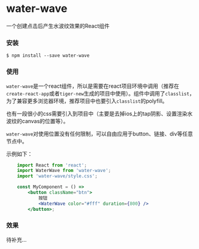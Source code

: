 # water-wave
一个创建点击后产生水波纹效果的React组件

### 安装
    $ npm install --save water-wave

### 使用
`water-wave`是一个react组件，所以是需要在react项目环境中调用（推荐在`create-react-app`或者`tiger-new`生成的项目中使用）。组件中调用了`classlist`，为了兼容更多浏览器环境，推荐项目中也要引入`classlist`的polyfill。

也有一段很小的css需要引入到项目中（主要是去掉ios上的tap阴影、设置渲染水波纹的canvas的位置等）。

`water-wave`对使用位置没有任何限制，可以自由应用于button、链接、div等任意节点中。

示例如下：

```jsx
    import React from 'react';
    import WaterWave from 'water-wave';
    import 'water-wave/style.css';

    const MyComponent = () =>
        <button className="btn">
            按钮
            <WaterWave color="#fff" duration={800} />
        </button>;
```

### 效果
待补充...
